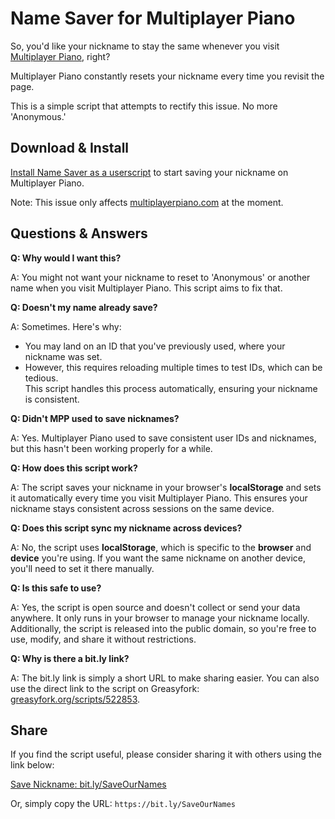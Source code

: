 # Name Saver for Multiplayer Piano

So, you'd like your nickname to stay the same whenever you visit [Multiplayer Piano](https://multiplayerpiano.com), right?

Multiplayer Piano constantly resets your nickname every time you revisit the page.

This is a simple script that attempts to rectify this issue. No more 'Anonymous.'

## Download & Install

[Install Name Saver as a userscript](https://greasyfork.org/scripts/522853) to start saving your nickname on Multiplayer Piano.

Note: This issue only affects [multiplayerpiano.com](https://multiplayerpiano.com/) at the moment.

## Questions & Answers

**Q: Why would I want this?**

A: You might not want your nickname to reset to 'Anonymous' or another name when you visit Multiplayer Piano. This script aims to fix that.

**Q: Doesn't my name already save?**

A: Sometimes. Here's why:
- You may land on an ID that you've previously used, where your nickname was set.
- However, this requires reloading multiple times to test IDs, which can be tedious.  
This script handles this process automatically, ensuring your nickname is consistent.

**Q: Didn't MPP used to save nicknames?**

A: Yes. Multiplayer Piano used to save consistent user IDs and nicknames, but this hasn't been working properly for a while.

**Q: How does this script work?**

A: The script saves your nickname in your browser's **localStorage** and sets it automatically every time you visit Multiplayer Piano. This ensures your nickname stays consistent across sessions on the same device.

**Q: Does this script sync my nickname across devices?**

A: No, the script uses **localStorage**, which is specific to the **browser** and **device** you're using. If you want the same nickname on another device, you'll need to set it there manually.

**Q: Is this safe to use?**

A: Yes, the script is open source and doesn't collect or send your data anywhere. It only runs in your browser to manage your nickname locally. Additionally, the script is released into the public domain, so you're free to use, modify, and share it without restrictions.

**Q: Why is there a bit.ly link?**

A: The bit.ly link is simply a short URL to make sharing easier. You can also use the direct link to the script on Greasyfork: [greasyfork.org/scripts/522853](https://greasyfork.org/scripts/522853).

## Share

If you find the script useful, please consider sharing it with others using the link below:

[Save Nickname: bit.ly/SaveOurNames](https://bit.ly/SaveOurNames)

Or, simply copy the URL:
`https://bit.ly/SaveOurNames`